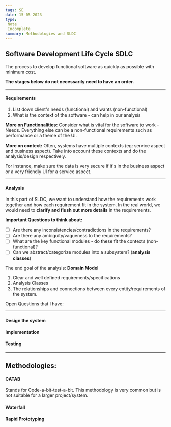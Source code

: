 ```yaml
---
tags: SE
date: 15-05-2023
type: 
 Note
 Incomplete
summary: Methodologies and SLDC
---
```

## Software Development Life Cycle SDLC
The process to develop functional software as quickly as possible with minimum cost.

**The stages below do not necessarily need to have an order.**

---

#### Requirements
1. List down client's needs (functional) and wants (non-functional)
2. What is the context of the software - can help in our analysis

**More on Functionalities:**
Consider what is vital for the software to work - Needs. Everything else can be a non-functional requirements such as performance or a theme of the UI.

**More on context:**
Often, systems have multiple contexts (eg: service aspect and business aspect). Take into account these contexts and do the analysis/design respectively.

For instance, make sure the data is very secure if it's in the business aspect or a very friendly UI for a service aspect.

---

#### Analysis
In this part of SLDC, we want to understand how the requirements work together and how each requirement fit in the system. In the real world, we would need to **clarify and flush out more details** in the requirements.

**Important Questions to think about:**
- [ ] Are there any inconsistencies/contradictions in the requirements?
- [ ] Are there any ambiguity/vagueness to the requirements? 
- [ ] What are the key functional modules - do these fit the contexts (non-functional)?
- [ ] Can we abstract/categorize modules into a subsystem? (**analysis classes**)

The end goal of the analysis: **Domain Model**
1. Clear and well defined requirements/specifications
2. Analysis Classes
3. The relationships and connections between every entity/requirements of the system.

Open Questions that I have:



---

#### Design the system


#### Implementation

#### Testing


---

## Methodologies:

#### CATAB
Stands for Code-a-bit-test-a-bit. This methodology is very common but is not suitable for a larger project/system.

#### Waterfall

#### Rapid Prototyping

####